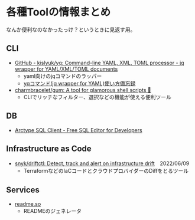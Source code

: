 # 各種Toolの情報まとめ

なんか便利なのなかったっけ？というときに見返す用。

## CLI

- [GitHub - kislyuk/yq: Command-line YAML, XML, TOML processor - jq wrapper for YAML/XML/TOML documents](https://github.com/kislyuk/yq)
  - yaml向けのjqコマンドのラッパー
  - [yqコマンド(jq wrapper for YAML)使い方備忘録](https://zenn.dev/gkz/articles/yq-beginners-guide)
- [charmbracelet/gum: A tool for glamorous shell scripts 🎀](https://github.com/charmbracelet/gum)
  - CLIでリッチなフィルター、選択などの機能が使える便利ツール

## DB

- [Arctype SQL Client - Free SQL Editor for Developers](https://arctype.com/)

## Infrastructure as Code

- [snyk/driftctl: Detect, track and alert on infrastructure drift](https://github.com/snyk/driftctl)　2022/06/09
  - TerraformなどのIaCコードとクラウドプロバイダーのDiffをとるツール

## Services

- [readme.so](https://readme.so/ja/editor)
  - READMEのジェネレータ
